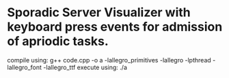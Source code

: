 # Sporadic Server Visualizer with keyboard press events for admission of apriodic tasks.

compile using: g++ code.cpp -o a -lallegro_primitives -lallegro -lpthread -lallegro_font -lallegro_ttf
execute using: ./a
